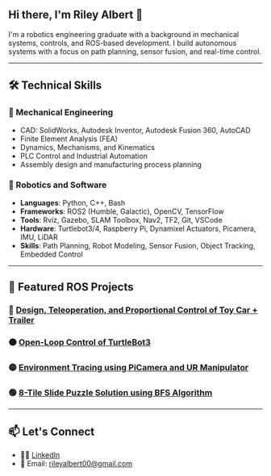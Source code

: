 ## Hi there, I'm Riley Albert 👋

I'm a robotics engineering graduate with a background in mechanical systems, controls, and ROS-based development. I build autonomous systems with a focus on path planning, sensor fusion, and real-time control.

---

## 🛠️ Technical Skills

### 🔧 Mechanical Engineering
- CAD: SolidWorks, Autodesk Inventor, Autodesk Fusion 360, AutoCAD
- Finite Element Analysis (FEA)
- Dynamics, Mechanisms, and Kinematics
- PLC Control and Industrial Automation
- Assembly design and manufacturing process planning

### 🤖 Robotics and Software
- **Languages**: Python, C++, Bash
- **Frameworks**: ROS2 (Humble, Galactic), OpenCV, TensorFlow
- **Tools**: Rviz, Gazebo, SLAM Toolbox, Nav2, TF2, Git, VSCode
- **Hardware**: Turtlebot3/4, Raspberry Pi, Dynamixel Actuators, Picamera, IMU, LiDAR
- **Skills**: Path Planning, Robot Modeling, Sensor Fusion, Object Tracking, Embedded Control

---

## 🚀 Featured ROS Projects

### 🔴 [Design, Teleoperation, and Proportional Control of Toy Car + Trailer](https://github.com/ralbert8/ENPM662_Group5)
### 🟠 [Open-Loop Control of TurtleBot3](https://github.com/ralbert8/Project0_RileyAlbert_ralbert8/tree/main)
### 🟡 [Environment Tracing using PiCamera and UR Manipulator](https://github.com/ralbert8/ENPM662_Group5/tree/project_two)
### 🟢 [8-Tile Slide Puzzle Solution using BFS Algorithm](https://github.com/ralbert8/ENPM661_Project1.git)


---

## 📫 Let's Connect

- 🧑‍💼 [LinkedIn](https://www.linkedin.com/in/rileyhalbert/)
- 💌 Email: rileyalbert00@gmail.com
<!--
**ralbert8/ralbert8** is a ✨ _special_ ✨ repository because its `README.md` (this file) appears on your GitHub profile.

Here are some ideas to get you started:

- 🔭 I’m currently working on ...
- 🌱 I’m currently learning ...
- 👯 I’m looking to collaborate on ...
- 🤔 I’m looking for help with ...
- 💬 Ask me about ...
- 📫 How to reach me: ...
- 😄 Pronouns: ...
- ⚡ Fun fact: ...
-->
